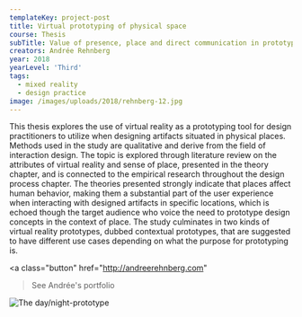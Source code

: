 ```yaml
---
templateKey: project-post
title: Virtual prototyping of physical space
course: Thesis
subTitle: Value of presence, place and direct communication in prototyping
creators: Andrée Rehnberg
year: 2018
yearLevel: 'Third'
tags:
  - mixed reality
  - design practice
image: /images/uploads/2018/rehnberg-12.jpg
---
```


This thesis explores the use of virtual reality as a prototyping tool for design practitioners to utilize when designing artifacts situated in physical places. Methods used in the study are qualitative and derive from the field of interaction design. The topic is explored through literature review on the attributes of virtual reality and sense of place, presented in the theory chapter, and is connected to the empirical research throughout the design process chapter. The theories presented strongly indicate that places affect human behavior, making them a substantial part of the user experience when interacting with designed artifacts in specific locations, which is echoed though the target audience who voice the need to prototype design concepts in the context of place. The study culminates in two kinds of virtual reality prototypes, dubbed contextual prototypes, that are suggested to have different use cases depending on what the purpose for prototyping is.

<a class="button" href="http://andreerehnberg.com"

> See Andrée's portfolio</a>

![The day/night-prototype](/images/uploads/2018/rehnberg-12.jpg 'The day/night-prototype')
